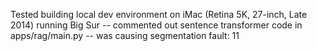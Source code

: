 Tested building local dev environment on iMac (Retina 5K, 27-inch, Late 2014) running Big Sur
    -- commented out sentence transformer code in apps/rag/main.py
    -- was causing segmentation fault: 11
